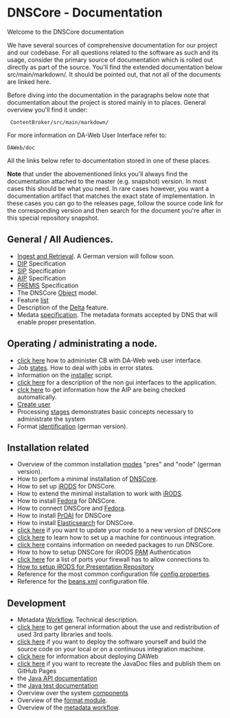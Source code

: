 # DNSCore - Documentation

Welcome to the DNSCore documentation

We have several sources of comprehensive documentation for our project and our codebase.
For all questions related to the software as such and its usage, consider the primary source of
documentation which is rolled out directly as part of the source. You'll find the extended documentation 
below src/main/markdown/. It should be pointed out, that not all of the documents are linked here. 

Before diving into the documentation in the paragraphs below note that documentation about the
project is stored mainly in to places.
General overview you'll find it under:

     ContentBroker/src/main/markdown/

For more information on DA-Web User Interface refer to:

    DAWeb/doc

All the links below refer to documentation stored in one of these places.

**Note** that under the abovementioned links you'll always find the documentation attached to the master (e.g. snapshot) version. In most cases this should be what you need. In rare cases however, you want a documentation artifact that matches the exact state of implementation. In these cases you can go to
the releases page, follow the source code link for the corresponding version and then search for the document you're after in this special repository snapshot.

## General / All Audiences.

* [Ingest and Retrieval](../../../../DAWeb/doc/manual_ingest_and_retrieval.md). A German version will follow soon.
* [DIP](specification_dip.md) Specification
* [SIP](specification_sip.md) Specification
* [AIP](specification_aip.md) Specification
* [PREMIS](specification_premis.md) Specification
* The DNSCore [Object](object_model.md) model.
* Feature [list](features.md)
* Description of the [Delta](the_delta_feature.md) feature.
* Medata [specification](metadata_specification.md). The metadata formats accepted by DNS that will enable proper presentation.

## Operating / administrating a node.

* [click here](../../../../DAWeb/doc/contentBroker_administration.md) how to administer CB with DA-Web web user interface.
* Job [states](administration-troubleshooting.md). How to deal with jobs in error states.
* Information on the [installer](administration-the-installer.md) script.
* [click here](administration-interfaces.md) for a description of the non gui interfaces to the application.
* [clck here](audit.md) to get information how the AIP are being checked automatically.
* [Create user](create_user.md)
* Processing [stages](processing_stages.md) demonstrates basic concepts necessary to administrate the system
* Format [identification](administration_format_identification.de.md) (german version).

## Installation related

* Overview of the common installation [modes](administration-dnscore-modes.de.md) "pres" and "node" (german version).
* How to perfom a minimal installation of [DNSCore](installation_minimal.md).
* How to set up [iRODS](installation_irods.md) for DNSCore.
* How to extend the minimal installation to work with [iRODS](installation_irods_cb.md).
* How to install [Fedora](install_fedora.md) for DNSCore.
* How to connect DNSCore and [Fedora](install_fedora.md).
* How to install [PrOAI](install_proai.md) for DNSCore
* How to install [Elasticsearch](install_elasticsearch.md) for DNSCore.
* [click here](installation.md) if you want to update your node to a new version of DNSCore
* [click here](installation_ci.md) to learn how to set up a machine for continuous integration.
* [click here](needed_packages.md) contains information on needed packages to run DNSCore.
* How to how to setup DNSCore for iRODS [PAM](using_iRODS_PAM_auth.md) Authentication
* [click here](installation_open_ports.md) for a list of ports your firewall has to allow connections to.
* [How to setup iRODS for Presentation Repository](installation_setup_irods.md)
* Reference for the most common configuration file [config.properties](administration-config-properties-reference.md).
* Reference for the [beans.xml](administration-beans.md) configuration file.
 
## Development

* Metadata [Workflow](metadata_workflow.md). Technical description.
* [click here](3rdPartyTools.md) to get general information about the use and redistribution of used 3rd party libraries and tools.
* [click here](development_deploy.md) if you want to deploy the software yourself and build the source code on your local or on a continuous integration machine.
* [click here](../../../../DAWeb/doc/deploy.md) for information about deploying DAWeb
* [click here](javadoc.md) if you want to recreate the JavaDoc files and publish them on GitHub Pages
* the [Java API documentation](http://da-nrw.github.io/DNSCore/apidocs/)
* the [Java test documentation](http://da-nrw.github.io/DNSCore/testapidocs/)
* Overview over the system [components](components_connectors.md)
* Overview of the [format module](format_module.md).
* Overview of the [metadata workflow](metadata_workflow.md).
